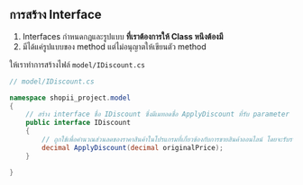 
## การสร้าง Interface

1. Interfaces กำหนดกฎและรูปแบบ **ที่เราต้องการให้ Class หนึงต้องมี**
2. มีได้แค่รูปแบบของ method แต่ไม่อนุญาตให้เขียนตัว method

ให้เราทำการสร้างไฟล์ `model/IDiscount.cs`

```cs
// model/IDiscount.cs

namespace shopii_project.model
{
    // สร้าง interface ชื่อ IDiscount ซึ่งมีเมทอดชื่อ ApplyDiscount ที่รับ parameter เป็น decimal และคืนค่าเป็น decimal ด้วย
    public interface IDiscount
    {
        // ถูกใช้เพื่อคำนวณส่วนลดของราคาสินค้าในโปรแกรมที่เกี่ยวข้องกับการขายสินค้าออนไลน์ โดยจะรับราคาเดิมของสินค้าเข้ามาแล้วคำนวณหาส่วนลดแล้วคืนค่าราคาสุทธิของสินค้า
        decimal ApplyDiscount(decimal originalPrice);
    }

}
```



